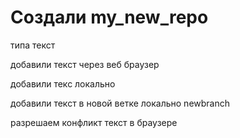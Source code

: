 ﻿# Создали my_new_repo

типа текст

добавили текст через веб браузер

добавили текс локально

добавили текст в новой ветке локально newbranch

разрешаем конфликт текст в браузере
